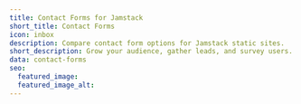 ```yaml
---
title: Contact Forms for Jamstack
short_title: Contact Forms
icon: inbox
description: Compare contact form options for Jamstack static sites.
short_description: Grow your audience, gather leads, and survey users.
data: contact-forms
seo:
  featured_image:
  featured_image_alt:
---
```


